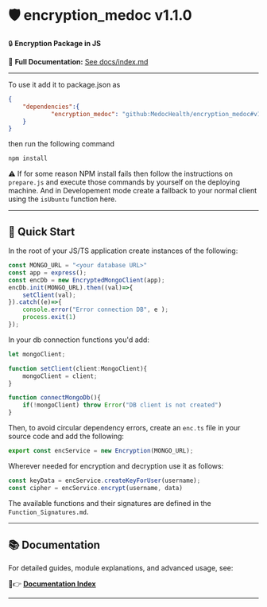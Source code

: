 # 🛡️ encryption_medoc v1.1.0

🔒 **Encryption Package in JS**

📖 **Full Documentation:** [See docs/index.md](./docs/index.md)

---

To use it add it to package.json as

```json
{
    "dependencies":{
            "encryption_medoc": "github:MedocHealth/encryption_medoc#v1.0.0",
    }
}
```

then run the following command

```bash
npm install
```

⚠️ If for some reason NPM install fails then follow the instructions on `prepare.js` and execute those commands by yourself on the deploying machine. And in Developement mode create a fallback to your normal client using the `isUbuntu` function here.

---

## 🚀 Quick Start

In the root of your JS/TS application create instances of the following:

```javascript
const MONGO_URL = "<your database URL>"
const app = express();
const encDb = new EncryptedMongoClient(app);
encDb.init(MONGO_URL).then((val)=>{
    setClient(val);
}).catch((e)=>{
    console.error("Error connection DB", e );
    process.exit(1)
});
```

In your db connection functions you'd add:

```javascript
let mongoClient;

function setClient(client:MongoClient){
    mongoClient = client;
}

function connectMongoDb(){
    if(!mongoClient) throw Error("DB client is not created")
}
```

Then, to avoid circular dependency errors, create an `enc.ts` file in your source code and add the following:

```javascript
export const encService = new Encryption(MONGO_URL);
```

Wherever needed for encryption and decryption use it as follows:

```javascript
const keyData = encService.createKeyForUser(username);
const cipher = encService.encrypt(username, data)
```

The available functions and their signatures are defined in the `Function_Signatures.md`.

---

## 📚 Documentation

For detailed guides, module explanations, and advanced usage, see:

📃👉 [**Documentation Index**](./docs/index.md)

---
